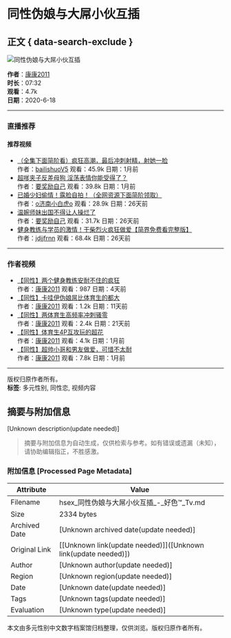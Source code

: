 # 同性伪娘与大屌小伙互插

## 正文 { data-search-exclude }


![同性伪娘与大屌小伙互插](https://img.ml0987.com/thumb/377278.webp)

**作者**：[康康2011](user.htm?author=%E5%BA%B7%E5%BA%B72011)  
**时长**：07:32  
**观看**：4.7k  
**日期**：2020-6-18

---

### 直播推荐
#### 推荐视频
- [（全集下面简阶看）疯狂高潮，最后冲刺射精，射她一脸](video-1036927.htm)  
   作者：[bailishuoV5](user.htm?author=bailishuoV5) 观看：45.9k  日期：1月前
- [超嗲夹子反差母狗 淫荡表情你能受得了？](video-1037092.htm)  
   作者：[要奖励自己](user.htm?author=%E8%A6%81%E5%A5%96%E5%8A%B1%E8%87%AA%E5%B7%B1) 观看：39.8k  日期：1月前
- [已婚少妇偷情！露脸自拍！（全网资源下面简阶领取）](video-1037454.htm)  
   作者：[o济南小白虎o](user.htm?author=o%E6%B5%8E%E5%8D%97%E5%B0%8F%E7%99%BD%E8%99%8Eo) 观看：28.9k  日期：26天前
- [温婉师妹出国不得让人操烂了](video-1037589.htm)  
   作者：[要奖励自己](user.htm?author=%E8%A6%81%E5%A5%96%E5%8A%B1%E8%87%AA%E5%B7%B1) 观看：31.7k  日期：26天前
- [健身教练与学员的激情！干柴烈火疯狂做爱【简界免费看完整版】](video-1038007.htm)  
   作者：[jdjjfrnn](user.htm?author=jdjjfrnn) 观看：68.4k  日期：26天前

---

### 作者视频
- [【同性】两个健身教练安耐不住的疯狂](video-1045182.htm)  
   作者：[康康2011](user.htm?author=%E5%BA%B7%E5%BA%B72011) 观看：987  日期：4天前
- [【同性】卡哇伊伪娘屌比体育生的都大](video-1043140.htm)  
   作者：[康康2011](user.htm?author=%E5%BA%B7%E5%BA%B72011) 观看：1.2k  日期：11天前
- [【同性】两体育生高频率冲刺骚零](video-1039931.htm)  
   作者：[康康2011](user.htm?author=%E5%BA%B7%E5%BA%B72011) 观看：2.4k  日期：21天前
- [【同性】体育生4P互攻玩的超花](video-1034347.htm)  
   作者：[康康2011](user.htm?author=%E5%BA%B7%E5%BA%B72011) 观看：4.1k  日期：1月前
- [【同性】超帅小哥和男友做爱，可惜不太耐](video-1028553.htm)  
   作者：[康康2011](user.htm?author=%E5%BA%B7%E5%BA%B72011) 观看：7.8k  日期：1月前

---

版权归原作者所有。  
**标签**: 多元性别, 同性恋, 视频内容
<!-- tcd_original_link https://hsex.men/video-377278.htm -->


## 摘要与附加信息

<!-- tcd_abstract -->
[Unknown description(update needed)]
<!-- tcd_abstract_end -->

> 摘要与附加信息为自动生成，仅供检索与参考。如有错误或遗漏（未知），请协助编辑指正，不胜感激。

### 附加信息 [Processed Page Metadata]

| Attribute       | Value                                  |
|-----------------|----------------------------------------|
| Filename        | hsex_同性伪娘与大屌小伙互插_-_好色™_Tv.md                             |
| Size            | 2334 bytes                           |
| Archived Date   | [Unknown archived date(update needed)]                             |
| Original Link   | [[Unknown link(update needed)]]([Unknown link(update needed)])                       |
| Author          | [Unknown author(update needed)]                               |
| Region          | [Unknown region(update needed)]                               |
| Date            | [Unknown date(update needed)]                                 |
| Tags            | [Unknown tags(update needed)]                                 |
| Evaluation            | [Unknown type(update needed)]                                 |
<!-- tcd_table_end -->

本文由多元性别中文数字档案馆归档整理，仅供浏览。版权归原作者所有。
